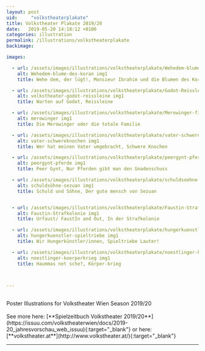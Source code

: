 ```yaml
---
layout: post
uid:     "volkstheaterplakate"
title: Volkstheater Plakate 2019/20
date:   2019-05-20 14:18:12 +0100
categories: illustration
permalink: /illustrations/volkstheaterplakate
backimage:

images:

  - url: /assets/images/illustrations/volkstheaterplakate/Wehedem-blume-des-koran.jpg
    alt: Wehedem-blume-des-koran img1
    title: Wehe dem, der lügt!, Monsieur Ibrahim und die Blumen des Koran

  - url: /assets/images/illustrations/volkstheaterplakate/Godot-Reissleine.jpg
    alt: volkstheater-godot-reissleine img1
    title: Warten auf Godot, Reissleine

  - url: /assets/images/illustrations/volkstheaterplakate/Merowinger-final.jpg
    alt: merowinger img1
    title: Die Merowinger oder die totale Familie

  - url: /assets/images/illustrations/volkstheaterplakate/vater-schwereknochen.jpg
    alt: vater-schwereknochen img1
    title: Wer hat meinen Vater umgebracht, Schwere Knochen

  - url: /assets/images/illustrations/volkstheaterplakate/peergynt-pferde.jpg
    alt: peergynt-pferde img1
    title: Peer Gynt, Nur Pferden gibt man den Gnadenschuss

  - url: /assets/images/illustrations/volkstheaterplakate/schuldsoehne-sezuan.jpg
    alt: schuldsöhne-sezuan img1
    title: Schuld und Söhne, Der gute mensch von Sezuan


  - url: /assets/images/illustrations/volkstheaterplakate/Faustin-Strafkolonie.jpg
    alt: Faustin-Strafkolonie img1
    title: Urfaust/ FaustIn and Out, In der Strafkolonie

  - url: /assets/images/illustrations/volkstheaterplakate/hungerkuenstler-spieltriebe.jpg
    alt: hungerkuenstler-spieltriebe img1
    title: Wir Hungerkünstler/innen, Spieltriebe Lauter!

  - url: /assets/images/illustrations/volkstheaterplakate/noestlinger-koerperkrieg.jpg
    alt: noestlinger-koerperkrieg img1
    title: Haummas net sche?, Körper-krieg



---
```

<br>
Poster Illustrations for Volkstheater Wien Season 2019/20  
<br>
<br>
See more here:
  [**Spielzeitbuch Volkstheater 2019/20**](https://issuu.com/volkstheaterwien/docs/2019-20_jahresvorschau_web_issuu){:target="_blank"}
or here:
[**volkstheater.at**](http://www.volkstheater.at/){:target="_blank"}


---
